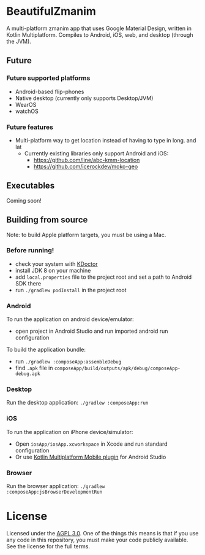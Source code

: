 # BeautifulZmanim
A multi-platform zmanim app that uses Google Material Design, written in Kotlin Multiplatform. Compiles to Android, iOS, web, and desktop (through the JVM).

## Future 
### Future supported platforms 
 - Android-based flip-phones
 - Native desktop (currently only supports Desktop/JVM)
 - WearOS
 - watchOS
### Future features
 - Multi-platform way to get location instead of having to type in long. and lat
   - Currently existing libraries only support Android and iOS:
     - https://github.com/line/abc-kmm-location
     - https://github.com/icerockdev/moko-geo

## Executables

Coming soon!

## Building from source
Note: to build Apple platform targets, you must be using a Mac.

### Before running!
 - check your system with [KDoctor](https://github.com/Kotlin/kdoctor)
 - install JDK 8 on your machine
 - add `local.properties` file to the project root and set a path to Android SDK there
 - run `./gradlew podInstall` in the project root

### Android
To run the application on android device/emulator:  
 - open project in Android Studio and run imported android run configuration

To build the application bundle:
 - run `./gradlew :composeApp:assembleDebug`
 - find `.apk` file in `composeApp/build/outputs/apk/debug/composeApp-debug.apk`

### Desktop
Run the desktop application: `./gradlew :composeApp:run`

### iOS
To run the application on iPhone device/simulator:
 - Open `iosApp/iosApp.xcworkspace` in Xcode and run standard configuration
 - Or use [Kotlin Multiplatform Mobile plugin](https://plugins.jetbrains.com/plugin/14936-kotlin-multiplatform-mobile) for Android Studio

### Browser
Run the browser application: `./gradlew :composeApp:jsBrowserDevelopmentRun`

# License
Licensed under the [AGPL 3.0](https://www.gnu.org/licenses/agpl-3.0.en.html). One of the things this means is that if you use any code in this repository, you must make your code publicly available. See the license for the full terms.

